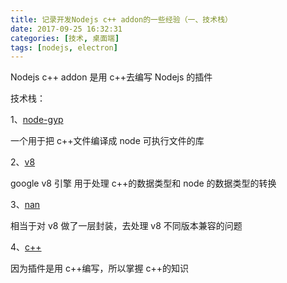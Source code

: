 ```yaml
---
title: 记录开发Nodejs c++ addon的一些经验（一、技术栈）
date: 2017-09-25 16:32:31
categories: [技术, 桌面端]
tags: [nodejs, electron]
---
```


Nodejs c++ addon 是用 c++去编写 Nodejs 的插件

<!-- more -->

技术栈：

1、[node-gyp](https://github.com/nodejs/node-gyp)

一个用于把 c++文件编译成 node 可执行文件的库

2、[v8](https://v8.paulfryzel.com/docs/master/index.html)

google v8 引擎 用于处理 c++的数据类型和 node 的数据类型的转换

3、[nan](https://github.com/nodejs/nan)

相当于对 v8 做了一层封装，去处理 v8 不同版本兼容的问题

4、[c++](http://www.cplusplus.com/reference/fstream/ifstream/)

因为插件是用 c++编写，所以掌握 c++的知识
